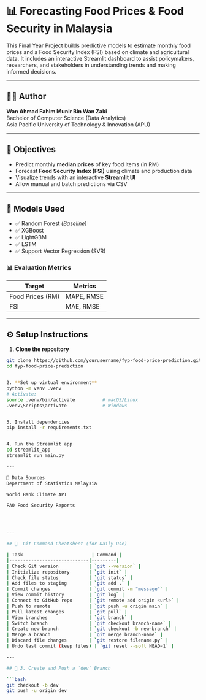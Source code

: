 # 📊 Forecasting Food Prices & Food Security in Malaysia

This Final Year Project builds predictive models to estimate monthly food prices and a Food Security Index (FSI) based on climate and agricultural data. It includes an interactive Streamlit dashboard to assist policymakers, researchers, and stakeholders in understanding trends and making informed decisions.

---

## 👨‍🎓 Author

**Wan Ahmad Fahim Munir Bin Wan Zaki**  
Bachelor of Computer Science (Data Analytics)  
Asia Pacific University of Technology & Innovation (APU)

---

## 🎯 Objectives

- Predict monthly **median prices** of key food items (in RM)
- Forecast **Food Security Index (FSI)** using climate and production data
- Visualize trends with an interactive **Streamlit UI**
- Allow manual and batch predictions via CSV

---

## 🧠 Models Used

- ✅ Random Forest *(Baseline)*
- ✅ XGBoost
- ✅ LightGBM
- ✅ LSTM
- ✅ Support Vector Regression (SVR)

### 📊 Evaluation Metrics

| Target            | Metrics            |
|------------------|---------------------|
| Food Prices (RM) | MAPE, RMSE          |
| FSI              | MAE, RMSE           |

---

## ⚙️ Setup Instructions

1. **Clone the repository**
```bash
git clone https://github.com/yourusername/fyp-food-price-prediction.git
cd fyp-food-price-prediction


2. **Set up virtual environment**
python -m venv .venv
# Activate:
source .venv/bin/activate          # macOS/Linux
.venv\Scripts\activate             # Windows


3. Install dependencies
pip install -r requirements.txt


4. Run the Streamlit app
cd streamlit_app
streamlit run main.py

---

🧾 Data Sources
Department of Statistics Malaysia

World Bank Climate API

FAO Food Security Reports




---

## 🧾  Git Command Cheatsheet (for Daily Use)

| Task                         | Command |
|-----------------------------|---------|
| Check Git version           | `git --version` |
| Initialize repository       | `git init` |
| Check file status           | `git status` |
| Add files to staging        | `git add .` |
| Commit changes              | `git commit -m "message"` |
| View commit history         | `git log` |
| Connect to GitHub repo      | `git remote add origin <url>` |
| Push to remote              | `git push -u origin main` |
| Pull latest changes         | `git pull` |
| View branches               | `git branch` |
| Switch branch               | `git checkout branch-name` |
| Create new branch           | `git checkout -b new-branch` |
| Merge a branch              | `git merge branch-name` |
| Discard file changes        | `git restore filename.py` |
| Undo last commit (keep files) | `git reset --soft HEAD~1` |

---

## 🌿 3. Create and Push a `dev` Branch

```bash
git checkout -b dev
git push -u origin dev
